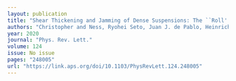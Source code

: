 ```yaml
---
layout: publication
title: "Shear Thickening and Jamming of Dense Suspensions: The ``Roll'' of Friction"
authors: "Christopher and Ness, Ryohei Seto, Juan J. de Pablo, Heinrich M. Jaeger"
year: 2020
journal: "Phys. Rev. Lett."
volume: 124
issue: No issue
pages: "248005"
url: "https://link.aps.org/doi/10.1103/PhysRevLett.124.248005"
---
```

